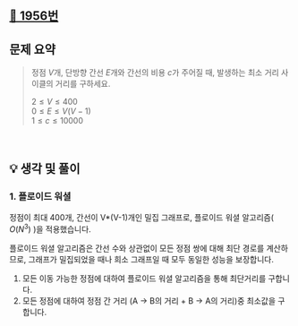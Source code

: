 
## [📌 1956번](https://www.acmicpc.net/problem/1956)


## 문제 요약
> 정점 $V$개, 단방향 간선 $E$개와 간선의 비용 $c$가 주어질 때, 발생하는 최소 거리 사이클의 거리를 구하세요.
> 
> $2 ≤ V ≤ 400$<br/>
> $0 ≤ E ≤ V(V-1)$<br/>
> $1 ≤ c ≤ 10000$<br/>

<br/>

## 💡 생각 및 풀이

### 1. 플로이드 워셜

정점이 최대 400개, 간선이 V*(V-1)개인 밀집 그래프로, 플로이드 워셜 알고리즘( $O(N^3)$ )을 적용했습니다.

플로이드 워셜 알고리즘은 간선 수와 상관없이 모든 정점 쌍에 대해 최단 경로를 계산하므로, 그래프가 밀집되었을 때나 희소 그래프일 때 모두 동일한 성능을 보장합니다.

1. 모든 이동 가능한 정점에 대하여 플로이드 워셜 알고리즘을 통해 최단거리를 구합니다.
2. 모든 정점에 대하여 정점 간 거리 (A -> B의 거리 + B -> A의 거리)중 최소값을 구합니다.